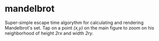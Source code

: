 # mandelbrot
Super-simple escape time algorythm for calculating and rendering Mandelbrot's set. Tap on a point *(x,y)* on the main figure to zoom on his neighborhood of height *2rx* and width *2ry*.
